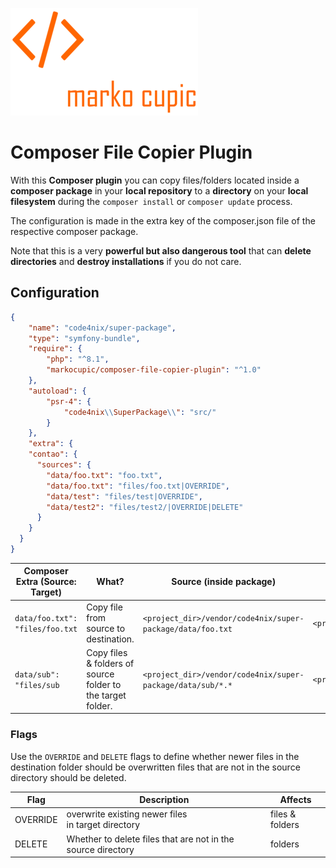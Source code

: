 ![Logo](https://github.com/markocupic/markocupic/blob/main/logo.png)

# Composer File Copier Plugin

With this **Composer plugin** you can copy files/folders located inside a **composer package** in your **local repository** to a **directory** on your **local filesystem** during the `composer install` or `composer update` process.

The configuration is made in the extra key of the composer.json file of the respective composer package.

Note that this is a very **powerful but also dangerous tool** that can **delete directories** and **destroy installations** if you do not care.

## Configuration

```json
{
    "name": "code4nix/super-package",
    "type": "symfony-bundle",
    "require": {
        "php": "^8.1",
        "markocupic/composer-file-copier-plugin": "^1.0"
    },
    "autoload": {
        "psr-4": {
            "code4nix\\SuperPackage\\": "src/"
        }
    },
    "extra": {
    "contao": {
      "sources": {
        "data/foo.txt": "foo.txt",
        "data/foo.txt": "files/foo.txt|OVERRIDE",
        "data/test": "files/test|OVERRIDE",
        "data/test2": "files/test2/|OVERRIDE|DELETE"
      }
    }
  }
}

```
| Composer Extra (Source: Target) | What?                                                       | Source (inside package)                                    | Target                        |
|---------------------------------|-------------------------------------------------------------|------------------------------------------------------------|-------------------------------|
| `data/foo.txt": "files/foo.txt` | Copy file from source to destination.                       | `<project_dir>/vendor/code4nix/super-package/data/foo.txt` | `<project_dir>/files/foo.txt` |
| `data/sub": "files/sub`         | Copy files & folders of source folder to the target folder. | `<project_dir>/vendor/code4nix/super-package/data/sub/*.*` | `<project_dir>/files/sub`     |


### Flags

Use the `OVERRIDE` and `DELETE` flags to define whether newer files in the destination folder should be overwritten files that are not in the source directory should be deleted.

| Flag     | Description                                                  | Affects         |
|----------|--------------------------------------------------------------|-----------------|
| OVERRIDE | overwrite existing newer files<br/> in target directory      | files & folders |
| DELETE   | Whether to delete files that are not in the source directory | folders         |
